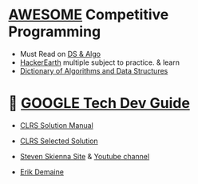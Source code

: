 # [AWESOME](https://github.com/lnishan/awesome-competitive-programming) Competitive Programming

* Must Read on [DS & Algo](https://www.topcoder.com/community/data-science/data-science-tutorials/)
* [HackerEarth](https://www.hackerearth.com/practice/) multiple subject to practice. & learn
* [Dictionary of Algorithms and Data Structures](https://xlinux.nist.gov/dads/)

# :round_pushpin: [GOOGLE Tech Dev Guide](https://techdevguide.withgoogle.com/) 

* [CLRS Solution Manual](http://www.math.ucsd.edu/~mbodnar/CLRS_Solutions_Manual.pdf) 
* [CLRS Selected Solution](https://mitpress.mit.edu/sites/default/files/titles/content/Intro_to_Algo_Selected_Solutions.pdf)


* [Steven Skienna Site](http://www3.cs.stonybrook.edu/~skiena/) & [Youtube channel](https://www.youtube.com/user/StevenSkiena)

* [Erik Demaine](http://erikdemaine.org/)

